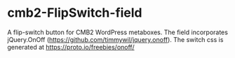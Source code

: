# cmb2-FlipSwitch-field
A flip-switch button for CMB2 WordPress metaboxes.  The field incorporates jQuery.OnOff (https://github.com/timmywil/jquery.onoff). The switch css is generated at https://proto.io/freebies/onoff/
